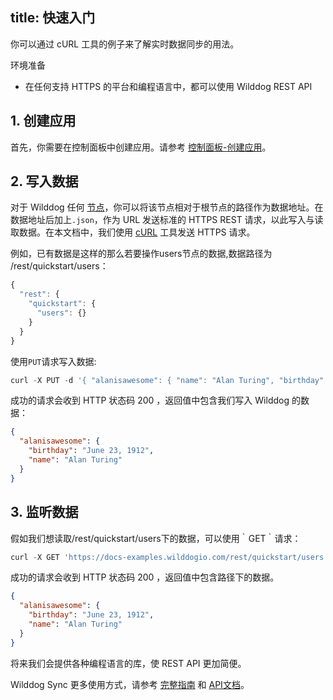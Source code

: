 
title: 快速入门
---

你可以通过 cURL 工具的例子来了解实时数据同步的用法。

<div class="env">
    <p class="env-title">环境准备</p>
    <ul>
        <li>在任何支持 HTTPS 的平台和编程语言中，都可以使用 Wilddog REST API</li>
    </ul>
</div>

## 1. 创建应用

首先，你需要在控制面板中创建应用。请参考 [控制面板-创建应用](/console/creat.html)。

## 2. 写入数据

对于 Wilddog 任何 [节点](/guide/reference/term.html#节点)，你可以将该节点相对于根节点的路径作为数据地址。在数据地址后加上`.json`，作为 URL 发送标准的 HTTPS REST 请求，以此写入与读取数据。在本文档中，我们使用 [cURL](https://en.wikipedia.org/wiki/CURL) 工具发送 HTTPS 请求。

例如，已有数据是这样的那么若要操作users节点的数据,数据路径为 /rest/quickstart/users：

```javascript
{
  "rest": {
    "quickstart": {
      "users": {}
    }
  }
}
```

使用`PUT`请求写入数据:

```javascript
curl -X PUT -d '{ "alanisawesome": { "name": "Alan Turing", "birthday": "June 23, 1912" } }' 'https://docs-examples.wilddogio.com/rest/quickstart/users.json'
```

成功的请求会收到 HTTP 状态码 200 ，返回值中包含我们写入 Wilddog 的数据：

```json
{
  "alanisawesome": {
    "birthday": "June 23, 1912",
    "name": "Alan Turing"
  }
}
```

## 3. 监听数据

假如我们想读取/rest/quickstart/users下的数据，可以使用｀GET｀请求：

```javascript
curl -X GET 'https://docs-examples.wilddogio.com/rest/quickstart/users.json'
```

成功的请求会收到 HTTP 状态码 200 ，返回值中包含路径下的数据。

```json
{
  "alanisawesome": {
    "birthday": "June 23, 1912",
    "name": "Alan Turing"
  }
}
```


将来我们会提供各种编程语言的库，使 REST API 更加简便。

Wilddog Sync 更多使用方式，请参考 [完整指南](/guide/sync/rest/guide.html) 和 [API文档](/api/sync/rest.html)。
